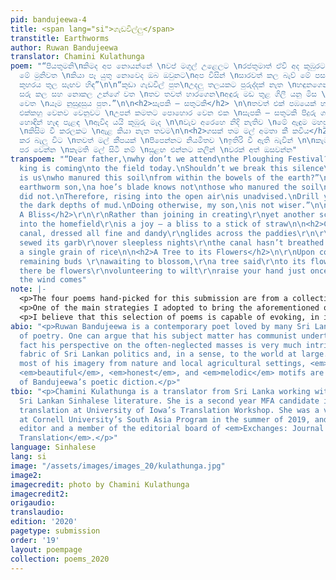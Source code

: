 ```yaml
---
pid: bandujeewa-4
title: <span lang="si">ගැඩවිල්ලු</span>
transtitle: Earthworms
author: Ruwan Bandujeewa
translator: Chamini Kulathunga
poem: "“පියතුමනි\nකිමද අප නොයන්නේ \nවප් මගුල් උළෙලට \nරජතුමාත් ඒවි අද කුඹුරට \nහැරපියා
  මේ මුනිවත \nකියා පෑ යුතු නොවෙද ඔබ ඔවුනට\nඅප විසින් \nසාරවත් කල බැව් මේ පස \nපොළෝ
  කුහරය තුල සැඟව හිඳ”\n\n“කුඩා ගැඩවිල් පුත\nඋදලු තලයකට පුරුද්දක් නැත \nහඳුනගෙන\nපස
  සරු කල සහ නොකල උන්ගේ වත \nතව තවත් හාරගෙන\nඅඳුරු මඩ තුළ ගිලී යනු මිස \n ඉහල එළිමහන
  වෙත \nයෑම නුසුදුසුය පුත.”\n\n<h2>සැපකි — සතුටකි</h2> \n\nතවත් එක් පඹයෙක් හදන්නට\nගිහින්
  එක්කහු වෙනව වෙනුවට \nඋපන් කමතට පොහොර වෙන එක \nසැපකි — සතුටකි පිදුරු ගසකට\n\n<h2>ඇළ</h2>\n\nඇළ
  හොඳින් හැඳ පැළඳ \nඇවිද යයි කුඹුරු මැද \n\nවැව අරෙහෙ නිදි නැතිව \nමේ ඇඳුම මහපු බව
  \nකිසිම වී කරලකට \nඇළ කියා නැත තවම\n\n<h2>ගසක් තම මල් අමතා කී කවිය</h2> \n\nගණන්
  කර බැලූ විට \nතවත් මල් කීපයක් \nපිපෙන්නට නියමිතව \nඉතිරි වී ඇති බැවින් \n\nකැමැත්තෙන්
  පර වෙන්න \nකැමති මල් සිටී නම් \nසුළඟ එන්නට කලින් \nවරක් අත් ඔසවන්න"
transpoem: "“Dear father,\nwhy don’t we attend\nthe Ploughing Festival?\nEven the
  king is coming\nto the field today.\nShouldn’t we break this silence\nand announce\nit
  is us\nwho manured this soil\nfrom within the bowels of the earth?”\n   \n“Little
  earthworm son,\na hoe’s blade knows not\nthose who manured the soil\nand those who
  did not.\nTherefore, rising into the open air\nis unadvised.\nDrill your way deeper\nto
  the dark depths of mud.\nDoing otherwise, my son,\nis not wiser.”\n\n<h2>A Joy —
  A Bliss</h2>\r\n\r\nRather than joining in creating\r\nyet another scarecrow\r\ndecaying
  into the homefield\r\nis a joy — a bliss to a stick of straw\n\n<h2>Canal</h2>\r\n\r\nThe
  canal, dressed all fine and dandy\r\nglides across the paddies\r\n\r\nhow the lake
  sewed its garb\r\nover sleepless nights\r\nthe canal hasn’t breathed a word\r\nto
  a single grain of rice\n\n<h2>A Tree to its Flowers</h2>\n\r\nUpon counting\r\nthe
  remaining buds \r\nawaiting to blossom,\r\na tree said\r\nto its flowers\r\n\r\nif
  there be flowers\r\nvolunteering to wilt\r\nraise your hand just once\r\nbefore
  the wind comes"
note: |-
  <p>The four poems hand-picked for this submission are from a collection I am currently translating from my native language of Sinhalese, one of the official languages in Sri Lanka. The selection of poems weaves together metaphors from a pastoral, agricultural Sri Lankan setting unique to Bandujeewa’s poetry. In my English translations of these poems, I wanted to preserve the simple, pastoral elegance in Bandujeewa’s choice of language. I also attempted to preserve in English the melody produced through the simple, colloquial language Bandujeewa uses, which contrasts the conventional literary high variety of the diglossic Sinhalese.</p>
  <p>One of the main strategies I adopted to bring the aforementioned qualities into English was the use of internal rhymes. I tried to produce music in English in places where the original poem flowed melodiously. End rhymes were also used when and where necessary, although I did not consciously try to employ them. I attempted to remain as close to the original word order as possible without, of course, distorting the meaning and language of the poem in English; I used anastrophe where applicable.</p>
  <p>I believe that this selection of poems is capable of evoking, in its raw and pastoral essence, a sense of nostalgia, pain, and loneliness that blends with a feeling of comradery. Therefore, the poems highlight the existential bond between humans and nature, a controversial idea today among lovers of both.</p>
abio: "<p>Ruwan Bandujeewa is a contemporary poet loved by many Sri Lankan readers
  of poetry. One can argue that his subject matter has communist undertones, but in
  fact his perspective on the often-neglected masses is very much intrinsic to the
  fabric of Sri Lankan politics and, in a sense, to the world at large. While he draws
  most of his imagery from nature and local agricultural settings, <em>simple</em>,
  <em>beautiful</em>, <em>honest</em>, and <em>melodic</em> motifs are characteristic
  of Bandujeewa’s poetic diction.</p>"
tbio: "<p>Chamini Kulathunga is a translator from Sri Lanka working with contemporary
  Sri Lankan Sinhalese literature. She is a second year MFA candidate in literary
  translation at University of Iowa’s Translation Workshop. She was a visiting fellow
  at Cornell University’s South Asia Program in the summer of 2019, and is the blog
  editor and a member of the editorial board of <em>Exchanges: Journal of Literary
  Translation</em>.</p>"
language: Sinhalese
lang: si
image: "/assets/images/images_20/kulathunga.jpg"
image2: 
imagecredit: photo by Chamini Kulathunga
imagecredit2: 
origaudio: 
translaudio: 
edition: '2020'
pagetype: submission
order: '19'
layout: poempage
collection: poems_2020
---
```

